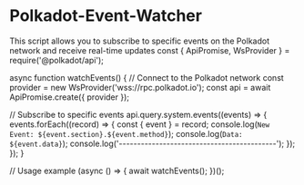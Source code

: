 # Polkadot-Event-Watcher
This script allows you to subscribe to specific events on the Polkadot network and receive real-time updates
const { ApiPromise, WsProvider } = require('@polkadot/api');

async function watchEvents() {
  // Connect to the Polkadot network
  const provider = new WsProvider('wss://rpc.polkadot.io');
  const api = await ApiPromise.create({ provider });

  // Subscribe to specific events
  api.query.system.events((events) => {
    events.forEach((record) => {
      const { event } = record;
      console.log(`New Event: ${event.section}.${event.method}`);
      console.log(`Data: ${event.data}`);
      console.log('-------------------------------------------');
    });
  });
}

// Usage example
(async () => {
  await watchEvents();
})();
